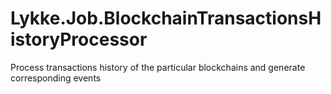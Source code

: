 # Lykke.Job.BlockchainTransactionsHistoryProcessor
Process transactions history of the particular blockchains and generate corresponding events
